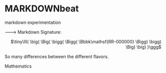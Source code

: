 # MARKDOWNbeat
markdown experimentation



---> Markdown Signature:
<DIV align="right">
 $\tiny\lll( \big( \Big( \bigg( \Bigg( \Bbbk\mathsf{RR-000000} \Bigg) \bigg) \Big) \big) )\ggg$
</DIV>








So many differences between the different flavors.

 $\text{M}a\text{them}atic\text{s}$ 
